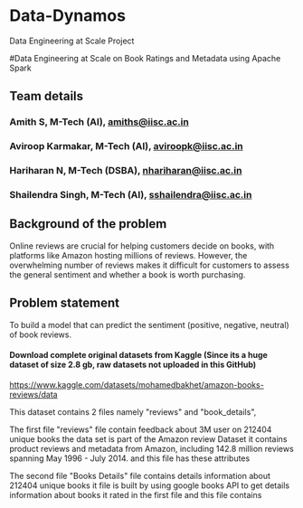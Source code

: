 # Data-Dynamos
Data Engineering at Scale Project 

#Data Engineering at Scale on Book Ratings and Metadata using Apache Spark

## Team details
### Amith S, M-Tech (AI), amiths@iisc.ac.in
### Aviroop Karmakar, M-Tech (AI), aviroopk@iisc.ac.in
### Hariharan N, M-Tech (DSBA), nhariharan@iisc.ac.in
### Shailendra Singh, M-Tech (AI), sshailendra@iisc.ac.in
 
## Background of the problem
Online reviews are crucial for helping customers decide on books, with platforms like Amazon hosting millions of reviews. However, the overwhelming number of reviews makes it difficult for customers to assess the general sentiment and whether a book is worth purchasing.
 
## Problem statement
To build a model that can predict the sentiment (positive, negative, neutral) of book reviews.
 
#### Download complete original datasets from Kaggle (Since its a huge dataset of size 2.8 gb, raw datasets not uploaded in this GitHub)
https://www.kaggle.com/datasets/mohamedbakhet/amazon-books-reviews/data
 
This dataset contains 2 files namely "reviews" and "book_details",
 
The first file "reviews" file contain feedback about 3M user on 212404 unique books the data set is part of the Amazon review Dataset it contains product reviews and metadata from Amazon, including 142.8 million reviews spanning May 1996 - July 2014.
and this file has these attributes
 
 
The second file "Books Details" file contains details information about 212404 unique books it file is built by using
google books API to get details information about books it rated in the first file
and this file contains
